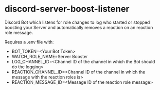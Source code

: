 # discord-server-boost-listener
Discord Bot which listens for role changes to log who started or stopped boosting your Server and automatically removes a reaction on an reaction role message.

Requires a .env file with:
- BOT_TOKEN=\<Your Bot Token\>
- WATCH_ROLE_NAME=Server Booster
- LOG_CHANNEL_ID=\<Channel ID of the channel in which the Bot should do the logging\>
- REACTION_CHANNEL_ID=\<Channel ID of the channel in which the message with the reaction roles is\>
- REACTION_MESSAGE_ID=\<Message ID of the reaction role message\>